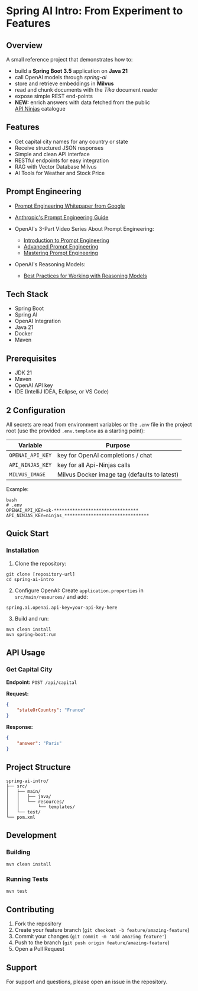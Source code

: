 # Spring AI Intro: From Experiment to Features

## Overview
A small reference project that demonstrates how to:

* build a **Spring Boot 3.5** application on **Java 21**
* call OpenAI models through *spring-ai*
* store and retrieve embeddings in **Milvus**
* read and chunk documents with the *Tika* document reader
* expose simple REST end-points
* **NEW:** enrich answers with data fetched from the public  
  [API Ninjas](https://api-ninjas.com/api) catalogue

## Features
- Get capital city names for any country or state
- Receive structured JSON responses
- Simple and clean API interface
- RESTful endpoints for easy integration
- RAG with Vector Database Milvus
- AI Tools for Weather and Stock Price

## Prompt Engineering

- [Prompt Engineering Whitepaper from Google](https://www.kaggle.com/whitepaper-prompt-engineering)
- [Anthropic's Prompt Engineering Guide](https://docs.anthropic.com/en/docs/build-with-claude/prompt-engineering/overview)

- OpenAI's 3-Part Video Series About Prompt Engineering:
    - [Introduction to Prompt Engineering](https://academy.openai.com/public/videos/introduction-to-prompt-engineering-2025-02-13)
    - [Advanced Prompt Engineering](https://academy.openai.com/public/videos/advanced-prompt-engineering-2025-02-13)
    - [Mastering Prompt Engineering](https://academy.openai.com/public/videos/mastering-prompts-the-key-to-getting-what-you-need-from-chatgptmastering-prompts-the-key-to-getting-what-you-need-from-chatgpt-2025-03-20)

- OpenAI's Reasoning Models:
    - [Best Practices for Working with Reasoning Models](https://platform.openai.com/docs/guides/reasoning-best-practices)

## Tech Stack
- Spring Boot
- Spring AI
- OpenAI Integration
- Java 21
- Docker
- Maven

## Prerequisites
- JDK 21
- Maven
- OpenAI API key
- IDE (IntelliJ IDEA, Eclipse, or VS Code)

## 2  Configuration

All secrets are read from environment variables or the `.env` file in the
project root (use the provided `.env.template` as a starting point):

| Variable | Purpose |
|----------|---------|
| `OPENAI_API_KEY`       | key for OpenAI completions / chat |
| `API_NINJAS_KEY`       | key for all Api-Ninjas calls |
| `MILVUS_IMAGE`         | Milvus Docker image tag (defaults to latest) |

Example:
```
bash
# .env
OPENAI_API_KEY=sk-********************************
API_NINJAS_KEY=ninjas_********************************
```

## Quick Start

### Installation

1. Clone the repository:
```shell script
git clone [repository-url]
cd spring-ai-intro
```

2. Configure OpenAI:
   Create `application.properties` in `src/main/resources/` and add:
```properties
spring.ai.openai.api-key=your-api-key-here
```

3. Build and run:
```shell script
mvn clean install
mvn spring-boot:run
```

## API Usage

### Get Capital City
**Endpoint:** `POST /api/capital`

**Request:**
```json
{
    "stateOrCountry": "France"
}
```

**Response:**
```json
{
    "answer": "Paris"
}
```

## Project Structure
```
spring-ai-intro/
├── src/
│   ├── main/
│   │   ├── java/
│   │   └── resources/
│   │       └── templates/
│   └── test/
└── pom.xml
```

## Development

### Building
```shell script
mvn clean install
```

### Running Tests
```shell script
mvn test
```

## Contributing
1. Fork the repository
2. Create your feature branch (`git checkout -b feature/amazing-feature`)
3. Commit your changes (`git commit -m 'Add amazing feature'`)
4. Push to the branch (`git push origin feature/amazing-feature`)
5. Open a Pull Request

## Support
For support and questions, please open an issue in the repository.
